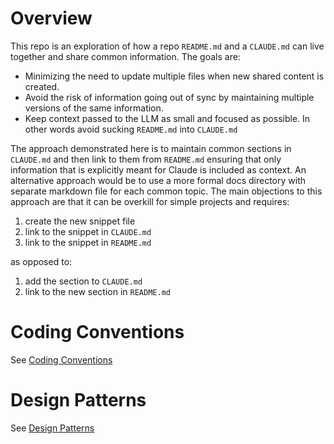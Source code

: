 # Overview
This repo is an exploration of how a repo `README.md` and a `CLAUDE.md` can live together and share common information.  The goals are:
* Minimizing the need to update multiple files when new shared content is created.
* Avoid the risk of information going out of sync by maintaining multiple versions of the same information.
* Keep context passed to the LLM as small and focused as possible.  In other words avoid sucking `README.md` into `CLAUDE.md`

The approach demonstrated here is to maintain common sections in `CLAUDE.md` and then link to them from `README.md` ensuring that only information that is explicitly meant for Claude is included as context.  An alternative approach would be to use a more formal docs directory with separate markdown file for each common topic.  The main objections to this approach are that it can be overkill for simple projects and requires:

1. create the new snippet file
2. link to the snippet in `CLAUDE.md` 
3. link to the snippet in `README.md`

 as opposed to: 

1. add the section to `CLAUDE.md`
2. link to the new section in `README.md`

# Coding Conventions
See [Coding Conventions](./CLAUDE.md#coding-conventions)

# Design Patterns
See [Design Patterns](./CLAUDE.md#design-patterns)
